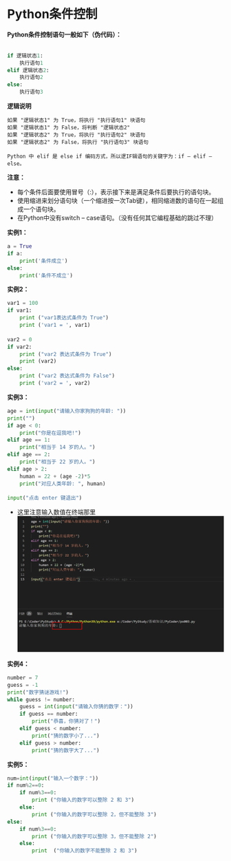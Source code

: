 # Python条件控制

**Python条件控制语句一般如下（伪代码）：**
```py

if 逻辑状态1:
    执行语句1
elif 逻辑状态2:
    执行语句2
else:
    执行语句3
```
**逻辑说明**

    如果 "逻辑状态1" 为 True，将执行 "执行语句1" 块语句
    如果 "逻辑状态1" 为 False，将判断 "逻辑状态2"
    如果 "逻辑状态2" 为 True，将执行 "执行语句2" 块语句
    如果 "逻辑状态2" 为 False，将执行 "执行语句3" 块语句

    Python 中 elif 是 else if 编码方式，所以逻IF辑语句的关键字为：if – elif – else。

**注意：**

- 每个条件后面要使用冒号（:），表示接下来是满足条件后要执行的语句块。
- 使用缩进来划分语句块（一个缩进按一次Tab键），相同缩进数的语句在一起组成一个语句块。
- 在Python中没有switch – case语句。（没有任何其它编程基础的跳过不理）


**实例1：**
```py
a = True
if a:
    print('条件成立')
else:
    print('条件不成立')
```


**实例2：**
```py
var1 = 100
if var1:
    print ("var1表达式条件为 True")
    print ('var1 = ', var1)
 
var2 = 0
if var2:
    print ("var2 表达式条件为 True")
    print (var2)
else:
    print ("var2 表达式条件为 False")
    print ('var2 = ', var2)
```

**实例3：**
```py
age = int(input("请输入你家狗狗的年龄: "))
print("")
if age < 0:
    print("你是在逗我吧!")
elif age == 1:
    print("相当于 14 岁的人。")
elif age == 2:
    print("相当于 22 岁的人。")
elif age > 2:
    human = 22 + (age -2)*5
    print("对应人类年龄: ", human)

input("点击 enter 键退出")
```
- 这里注意输入数值在终端那里
![images](./images/img3_01.png)

**实例4：**
```py
number = 7
guess = -1
print("数字猜谜游戏!")
while guess != number:
    guess = int(input("请输入你猜的数字："))
    if guess == number:
        print("恭喜，你猜对了！")
    elif guess < number:
        print("猜的数字小了...")
    elif guess > number:
        print("猜的数字大了...")
```


**实例5：**
```py
num=int(input("输入一个数字："))
if num%2==0:
    if num%3==0:
        print ("你输入的数字可以整除 2 和 3")
    else:
        print ("你输入的数字可以整除 2，但不能整除 3")
else:
    if num%3==0:
        print ("你输入的数字可以整除 3，但不能整除 2")
    else:
        print  ("你输入的数字不能整除 2 和 3")
```